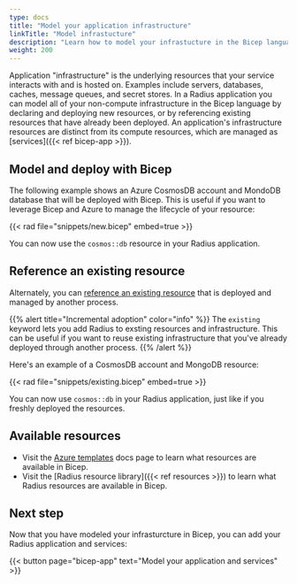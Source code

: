 ```yaml
---
type: docs
title: "Model your application infrastructure"
linkTitle: "Model infrastucture"
description: "Learn how to model your infrastucture in the Bicep language."
weight: 200
---
```


Application "infrastructure" is the underlying resources that your service interacts with and is hosted on. Examples include servers, databases, caches, message queues, and secret stores. In a Radius application you can model all of your non-compute infrastructure in the Bicep language by declaring and deploying new resources, or by referencing existing resources that have already been deployed. An application's infrastructure resources are distinct from its compute resources, which are managed as [services]({{< ref bicep-app >}}).

## Model and deploy with Bicep

The following example shows an Azure CosmosDB account and MondoDB database that will be deployed with Bicep. This is useful if you want to leverage Bicep and Azure to manage the lifecycle of your resource:

{{< rad file="snippets/new.bicep" embed=true >}}

You can now use the `cosmos::db` resource in your Radius application.

## Reference an existing resource

Alternately, you can [reference an existing resource](https://docs.microsoft.com/en-us/azure/azure-resource-manager/bicep/resource-declaration?tabs=azure-powershell#reference-existing-resources) that is deployed and managed by another process.

{{% alert title="Incremental adoption" color="info" %}}
The `existing` keyword lets you add Radius to exsting resources and infrastructure. This can be useful if you want to reuse existing infrastructure that you've already deployed through another process.
{{% /alert %}}

Here's an example of a CosmosDB account and MongoDB resource:

{{< rad file="snippets/existing.bicep" embed=true >}}

You can now use `cosmos::db` in your Radius application, just like if you freshly deployed the resources.

## Available resources

- Visit the [Azure templates](https://docs.microsoft.com/azure/templates/) docs page to learn what resources are available in Bicep.
- Visit the [Radius resource library]({{< ref resources >}}) to learn what Radius resources are available in Bicep.

## Next step

Now that you have modeled your infrasturcture in Bicep, you can add your Radius application and services:

{{< button page="bicep-app" text="Model your application and services" >}}
